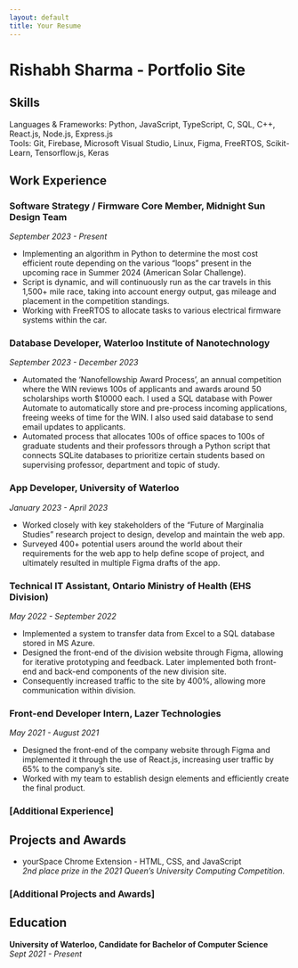 ```yaml
---
layout: default
title: Your Resume
---
```


# Rishabh Sharma - Portfolio Site

## Skills
Languages & Frameworks: Python, JavaScript, TypeScript, C, SQL, C++, React.js, Node.js, Express.js  
Tools: Git, Firebase, Microsoft Visual Studio, Linux, Figma, FreeRTOS, Scikit-Learn, Tensorflow.js, Keras  

## Work Experience
### Software Strategy / Firmware Core Member, Midnight Sun Design Team
*September 2023 - Present*  
- Implementing an algorithm in Python to determine the most cost efficient route depending on the various “loops” present in the upcoming race in Summer 2024 (American Solar Challenge). 
- Script is dynamic, and will continuously run as the car travels in this 1,500+ mile race, taking into account energy output, gas mileage and placement in the competition standings.
- Working with FreeRTOS to allocate tasks to various electrical firmware systems within the car.

### Database Developer, Waterloo Institute of Nanotechnology
*September 2023 - December 2023*  
- Automated the ‘Nanofellowship Award Process’, an annual competition where the WIN reviews 100s of applicants and awards around 50 scholarships worth $10000 each. I used a SQL database with Power Automate to automatically store and pre-process incoming applications, freeing weeks of time for the WIN. I also used said database to send email updates to applicants.
- Automated process that allocates 100s of office spaces to 100s of graduate students and their professors through a Python script that connects SQLite databases to prioritize certain students based on supervising professor, department and topic of study.

### App Developer, University of Waterloo
*January 2023 - April 2023*  
- Worked closely with key stakeholders of the “Future of Marginalia Studies” research project to design, develop and maintain the web app.
- Surveyed 400+ potential users around the world about their requirements for the web app to help define scope of project, and ultimately resulted in multiple Figma drafts of the app.

### Technical IT Assistant, Ontario Ministry of Health (EHS Division)  
*May 2022 - September 2022*  
- Implemented a system to transfer data from Excel to a SQL database stored in MS Azure.
- Designed the front-end of the division website through Figma, allowing for iterative prototyping and feedback. Later implemented both front-end and back-end components of the new division site.
- Consequently increased traffic to the site by 400%, allowing more communication within division.

### Front-end Developer Intern, Lazer Technologies 
*May 2021 - August 2021*  
- Designed the front-end of the company website through Figma and implemented it through the use of React.js, increasing user traffic by 65% to the company’s site.
- Worked with my team to establish design elements and efficiently create the final product.

### [Additional Experience]

## Projects and Awards
- yourSpace Chrome Extension - HTML, CSS, and JavaScript  
  *2nd place prize in the 2021 Queen’s University Computing Competition.*

### [Additional Projects and Awards]

## Education
**University of Waterloo, Candidate for Bachelor of Computer Science**  
*Sept 2021 - Present*
